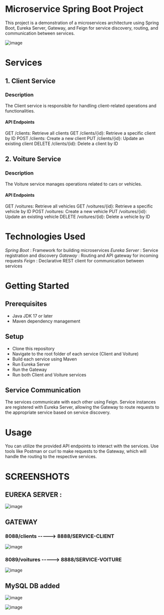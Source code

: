 # Microservice Spring Boot Project

This project is a demonstration of a microservices architecture using Spring Boot, Eureka Server, Gateway, and Feign for service discovery, routing, and communication between services.

![image](https://github.com/HansLanda14ib/microservices-spring-v1/assets/100965812/b19454bd-0c41-4775-ba72-4e9e6ef0f9f0)

# Services
## 1. Client Service
### Description
The Client service is responsible for handling client-related operations and functionalities.

#### API Endpoints
GET /clients: Retrieve all clients
GET /clients/{id}: Retrieve a specific client by ID
POST /clients: Create a new client
PUT /clients/{id}: Update an existing client
DELETE /clients/{id}: Delete a client by ID

## 2. Voiture Service
### Description
The Voiture service manages operations related to cars or vehicles.

#### API Endpoints
GET /voitures: Retrieve all vehicles
GET /voitures/{id}: Retrieve a specific vehicle by ID
POST /voitures: Create a new vehicle
PUT /voitures/{id}: Update an existing vehicle
DELETE /voitures/{id}: Delete a vehicle by ID


# Technologies Used
*Spring Boot* : Framework for building microservices
*Eureka Server* : Service registration and discovery
*Gateway* : Routing and API gateway for incoming requests
*Feign* : Declarative REST client for communication between services


# Getting Started
## Prerequisites
* Java JDK 17 or later
* Maven dependency management
## Setup
* Clone this repository
* Navigate to the root folder of each service (Client and Voiture)
* Build each service using Maven
* Run Eureka Server
* Run the Gateway
* Run both Client and Voiture services
## Service Communication
The services communicate with each other using Feign. Service instances are registered with Eureka Server, allowing the Gateway to route requests to the appropriate service based on service discovery.

# Usage
You can utilize the provided API endpoints to interact with the services. Use tools like Postman or curl to make requests to the Gateway, which will handle the routing to the respective services.



# SCREENSHOTS
## EUREKA SERVER : 

![image](https://github.com/HansLanda14ib/microservices-spring-v1/assets/100965812/af2b12dc-f29c-4e42-a730-9b92be251333)

## GATEWAY 

### 8088/clients -----> 8888/SERVICE-CLIENT

![image](https://github.com/HansLanda14ib/microservices-spring-v1/assets/100965812/1e828c6c-0e94-49a1-a4bb-9c0ade4e13a3)

### 8089/voitures -----> 8888/SERVICE-VOITURE

![image](https://github.com/HansLanda14ib/microservices-spring-v1/assets/100965812/71f3d138-7f7e-4ff6-8dac-39fc64a3e569)

## MySQL DB added 

![image](https://github.com/HansLanda14ib/microservices-spring-v1/assets/100965812/1171242d-e8fb-4405-9ed3-4e54c94e1f3a)

![image](https://github.com/HansLanda14ib/microservices-spring-v1/assets/100965812/011be3fc-a1ee-44cf-828e-5fd810f7b049)





